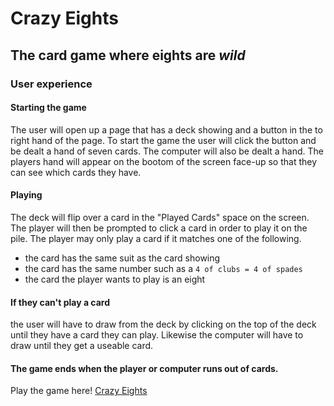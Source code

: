 # Crazy Eights

## The card game where eights are *_wild_*

### User experience
#### Starting the game
The user will open up a page that has a deck showing and a button in the to right hand of the page. To start the game the user will click the button and be dealt a hand of seven cards. The computer will also be dealt a hand. The players hand will appear on the bootom of the screen face-up so that they can see which cards they have.
#### Playing
The deck will flip over a card in the "Played Cards" space on the screen. The player will then be prompted to click a card in order to play it on the pile. The player may only play a card if it matches one of the following.
* the card has the same suit as the card showing
* the card has the same number such as a `4 of clubs = 4 of spades`
* the card the player wants to play is an eight
#### If they can't play a card
the user will have to draw from the deck by clicking on the top of the deck until they have a card they can play. Likewise the computer will have to draw until they get a useable card.
#### The game ends when the player or computer runs out of cards.
Play the game here! [Crazy Eights](https://jsinkler713.github.io/crazy-8s/)
